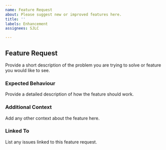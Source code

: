 ```yaml
---
name: Feature Request
about: Please suggest new or improved features here.
title: ''
labels: Enhancement
assignees: SJLC

---
```


## Feature Request

Provide a short description of the problem you are trying to solve or feature you would like to see.

### Expected Behaviour
Provide a detailed description of how the feature should work.

### Additional Context
Add any other context about the feature here.

### Linked To
List any issues linked to this feature request.
